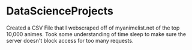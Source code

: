 # DataScienceProjects

Created a CSV File that I webscraped off of myanimelist.net of the top 10,000 animes. Took some understanding of time sleep to make sure the server doesn't block access for too many requests.
